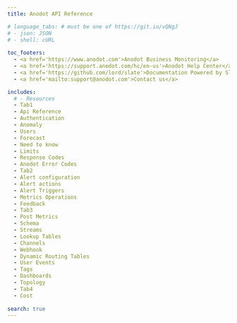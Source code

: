```yaml
---
title: Anodot API Reference 

# language_tabs: # must be one of https://git.io/vQNgJ
# - json: JSON
# - shell: cURL
  
toc_footers:
  - <a href='https://www.anodot.com'>Anodot Business Monitoring</a>
  - <a href='https://support.anodot.com/hc/en-us'>Anodot Help Center</a>
  - <a href='https://github.com/lord/slate'>Documentation Powered by Slate</a>
  - <a href='mailto:support@anodot.com'>Contact us</a>

includes:
  # - Resources
  - Tab1
  - Api Reference  
  - Authentication
  - Anomaly
  - Users
  - Forecast
  - Need to know
  - Limits
  - Response Codes
  - Anodot Error Codes
  - Tab2
  - Alert configuration
  - Alert actions
  - Alert Triggers  
  - Metrics Operations
  - Feedback
  - Tab3
  - Post Metrics
  - Schema
  - Streams
  - Lookup Tables
  - Channels
  - Webhook
  - Dynamic Routing Tables
  - User Events
  - Tags
  - Dashboards
  - Topology
  - Tab4
  - Cost
  
search: true
---
```

